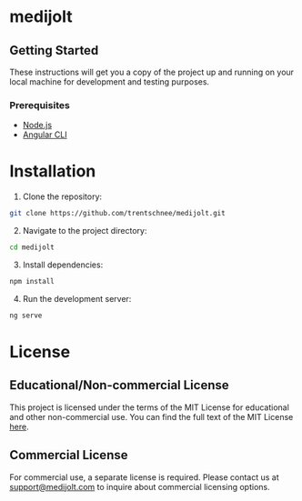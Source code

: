 # medijolt
## Getting Started

These instructions will get you a copy of the project up and running on your local machine for development and testing purposes.

### Prerequisites

- [Node.js](https://nodejs.org/)
- [Angular CLI](https://angular.io/cli)

# Installation

1. Clone the repository:
 ```bash
 git clone https://github.com/trentschnee/medijolt.git
 ```
2. Navigate to the project directory:
 ```bash
 cd medijolt
 ```
3. Install dependencies:
```bash
npm install
```
4. Run the development server:
```bash
ng serve
```
# License

## Educational/Non-commercial License

This project is licensed under the terms of the MIT License for educational and other non-commercial use. You can find the full text of the MIT License [here](https://opensource.org/licenses/MIT).

## Commercial License

For commercial use, a separate license is required. Please contact us at [support@medijolt.com](mailto:support@medijolt.com) to inquire about commercial licensing options.
